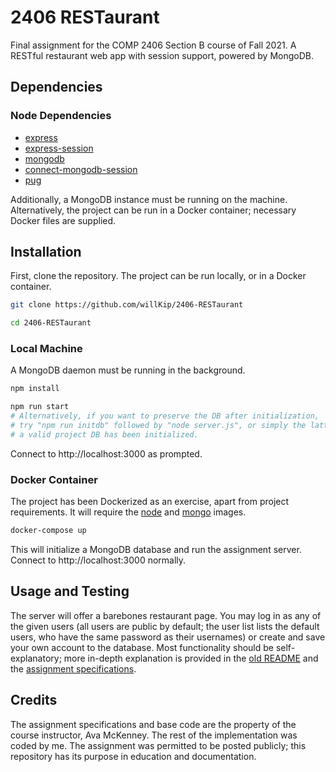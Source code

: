 # 2406 RESTaurant

Final assignment for the COMP 2406 Section B course of Fall 2021. A RESTful
restaurant web app with session support, powered by MongoDB.

## Dependencies

### Node Dependencies

- [express](https://www.npmjs.com/package/express)
- [express-session](https://www.npmjs.com/package/express-session)
- [mongodb](https://www.npmjs.com/package/mongodb)
- [connect-mongodb-session](https://www.npmjs.com/package/connect-mongodb-session)
- [pug](https://www.npmjs.com/package/pug)

Additionally, a MongoDB instance must be running on the machine. Alternatively,
the project can be run in a Docker container; necessary Docker files are supplied.

## Installation

First, clone the repository. The project can be run locally, or in a Docker container.

```bash
git clone https://github.com/willKip/2406-RESTaurant

cd 2406-RESTaurant
```

### Local Machine

A MongoDB daemon must be running in the background.

```bash
npm install

npm run start
# Alternatively, if you want to preserve the DB after initialization,
# try "npm run initdb" followed by "node server.js", or simply the latter if
# a valid project DB has been initialized.
```

Connect to http://localhost:3000 as prompted.

### Docker Container

The project has been Dockerized as an exercise, apart from project
requirements. It will require the [node](https://hub.docker.com/_/node/) and [mongo](https://hub.docker.com/_/mongo) images.

```bash
docker-compose up
```

This will initialize a MongoDB database and run the assignment server.
Connect to http://localhost:3000 normally.

## Usage and Testing

The server will offer a barebones restaurant page. You may log in as any of the
given users (all users are public by default; the user list lists the default users,
who have the same password as their usernames) or create and save your own account
to the database. Most functionality should be self-explanatory; more in-depth
explanation is provided in the [old README](OLD-README.txt) and the 
[assignment specifications](COMP2406-F21-A4%20Specification.pdf). 

## Credits

The assignment specifications and base code are the property of the course
instructor, Ava McKenney. The rest of the
implementation was coded by me. The assignment was permitted to be posted publicly;
this repository has its purpose in education and documentation.
